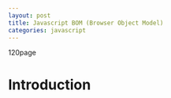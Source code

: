 ```yaml
---
layout: post
title: Javascript BOM (Browser Object Model)
categories: javascript
---
```


120page

# Introduction
